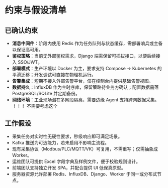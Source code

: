# 约束与假设清单

## 已确认约束

- **消息中间件**：阶段内使用 Redis 作为任务队列与状态缓存，需部署哨兵或主备以保证高可用。
- **鉴权策略**：当前无外部鉴权需求，Django 端需保留可插拔接口，以便后续接入 SSO/JWT。
- **部署模式**：生产环境以 Docker 为主，要求支持 Compose → Kubernetes 的平滑迁移；开发调试可直接在物理机运行。
- **告警集成**：短期不接入外部告警平台，仅在控制台内提供基础告警视图。
- **数据持久**：InfluxDB 作为主时序库，保留策略待业务方确认；配置数据需落 PostgreSQL/SQLite 并定期备份。
- **网络环境**：工业现场潜在多网段隔离，需要边缘 Agent 支持跨网数据采集。 ！！！ 不需要考虑这个

## 工作假设

- 采集任务对实时性无硬性要求，秒级响应即可满足场景。
- Kafka 推送为可选能力，若未启用不影响主流程。
- 现有采集协议（Modbus/PLC/MQTT/VK）可复用，不需重写；仅需抽象成 Worker。
- 运维团队可提供 Excel 字段字典及样例文件，便于校验规则设计。
- 前端团队支持独立开发 SPA，并配合提供 UI 低保真原型。
- 服务器资源允许部署 Redis、InfluxDB、Django、Worker 于同一或分布式节点。
